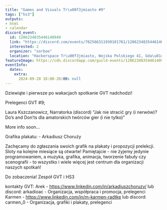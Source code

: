 ```yaml
---
title: "Games and Visuals Tr\u00f3jmiasto #9"
tags: ["hs3"]
outputs:
- html
- calendar
discord_event:
  id: 1286234835446140949
  link: "https://discord.com/events/762566311930101761/1286234835446140949"
  interested: 2
  organizer: "xorboo"
  location: "Hackerspace Tr\u00f3jmiasto, Wojska Polskiego 41, Gda\u0144sk"
featureImage: https://cdn.discordapp.com/guild-events/1286234835446140949/1d7ab7b8da82e5425aa741a3ac8bc13c.png?size=1024
eventInfo:
  dates:
    extra:
      2024-09-20 18:00-20:00: null
---
```

Dziewiąte i pierwsze po wakacjach spotkanie GVT nadchodzi!

Prelegenci GVT #9;

Laura Kszczanowicz, Narratorka (discord)
"Jak nie stracić gry (i nerwów)? Do’s and Don’ts dla amatorskich twórców gier (i nie tylko)"

More info soon...

Grafika plakatu: - Arkadiusz Choruży

Zachęcamy do zgłaszania swoich grafik na plakaty i propozycji prelekcji. Sloty na kolejne miesiące są otwarte! Pamiętajcie - nie żyjemy jedynie programowaniem, a muzyka, grafika, animacja, tworzenie fabuły czy scenografii - to wszystko i wiele więcej jest centrum dla organizacji naszych spotkań!

Do zobaczenia! Zespół GVT i HS3

kontakty GVT:
Arek - https://www.linkedin.com/in/arkadiuszchoruzy/ lub discord: arkadioac - Organizacja, współpraca i promocja, prelegenci
Karmen - https://www.linkedin.com/in/m-karmen-radtke lub discord: carmen_0 - Organizacja, grafiki i plakaty, prelegenci
